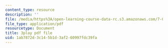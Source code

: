 ```yaml
---
content_type: resource
description: ''
file: /media/https%3A/open-learning-course-data-rc.s3.amazonaws.com/7-01sc-fundamentals-of-biology-fall-2011/1ab7872d3c145b1d3af260997fdc39fa_SvjeCxVu2dI.pdf
file_type: application/pdf
resourcetype: Document
title: 3play pdf file
uid: 1ab7872d-3c14-5b1d-3af2-60997fdc39fa
---
```

